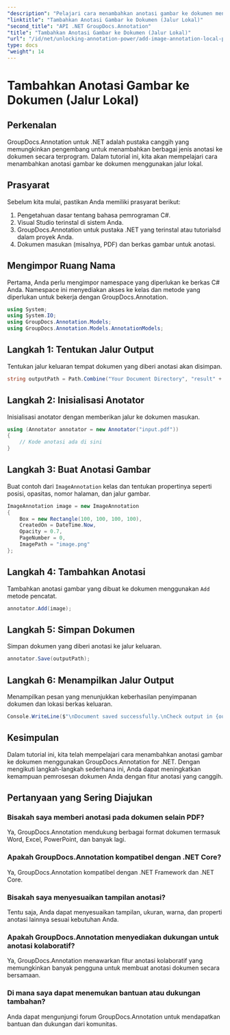 ```yaml
---
"description": "Pelajari cara menambahkan anotasi gambar ke dokumen menggunakan GroupDocs.Annotation for .NET. Tingkatkan kemampuan pemrosesan dokumen dengan mudah."
"linktitle": "Tambahkan Anotasi Gambar ke Dokumen (Jalur Lokal)"
"second_title": "API .NET GroupDocs.Annotation"
"title": "Tambahkan Anotasi Gambar ke Dokumen (Jalur Lokal)"
"url": "/id/net/unlocking-annotation-power/add-image-annotation-local-path/"
type: docs
"weight": 14
---
```


# Tambahkan Anotasi Gambar ke Dokumen (Jalur Lokal)

## Perkenalan
GroupDocs.Annotation untuk .NET adalah pustaka canggih yang memungkinkan pengembang untuk menambahkan berbagai jenis anotasi ke dokumen secara terprogram. Dalam tutorial ini, kita akan mempelajari cara menambahkan anotasi gambar ke dokumen menggunakan jalur lokal.
## Prasyarat
Sebelum kita mulai, pastikan Anda memiliki prasyarat berikut:
1. Pengetahuan dasar tentang bahasa pemrograman C#.
2. Visual Studio terinstal di sistem Anda.
3. GroupDocs.Annotation untuk pustaka .NET yang terinstal atau tutorialsd dalam proyek Anda.
4. Dokumen masukan (misalnya, PDF) dan berkas gambar untuk anotasi.
## Mengimpor Ruang Nama
Pertama, Anda perlu mengimpor namespace yang diperlukan ke berkas C# Anda. Namespace ini menyediakan akses ke kelas dan metode yang diperlukan untuk bekerja dengan GroupDocs.Annotation.
```csharp
using System;
using System.IO;
using GroupDocs.Annotation.Models;
using GroupDocs.Annotation.Models.AnnotationModels;
```

## Langkah 1: Tentukan Jalur Output
Tentukan jalur keluaran tempat dokumen yang diberi anotasi akan disimpan.
```csharp
string outputPath = Path.Combine("Your Document Directory", "result" + Path.GetExtension("input.pdf"));
```
## Langkah 2: Inisialisasi Anotator
Inisialisasi anotator dengan memberikan jalur ke dokumen masukan.
```csharp
using (Annotator annotator = new Annotator("input.pdf"))
{
    // Kode anotasi ada di sini
}
```
## Langkah 3: Buat Anotasi Gambar
Buat contoh dari `ImageAnnotation` kelas dan tentukan propertinya seperti posisi, opasitas, nomor halaman, dan jalur gambar.
```csharp
ImageAnnotation image = new ImageAnnotation
{
    Box = new Rectangle(100, 100, 100, 100),
    CreatedOn = DateTime.Now,
    Opacity = 0.7,
    PageNumber = 0,
    ImagePath = "image.png"
};
```
## Langkah 4: Tambahkan Anotasi
Tambahkan anotasi gambar yang dibuat ke dokumen menggunakan `Add` metode pencatat.
```csharp
annotator.Add(image);
```
## Langkah 5: Simpan Dokumen
Simpan dokumen yang diberi anotasi ke jalur keluaran.
```csharp
annotator.Save(outputPath);
```
## Langkah 6: Menampilkan Jalur Output
Menampilkan pesan yang menunjukkan keberhasilan penyimpanan dokumen dan lokasi berkas keluaran.
```csharp
Console.WriteLine($"\nDocument saved successfully.\nCheck output in {outputPath}.");
```

## Kesimpulan
Dalam tutorial ini, kita telah mempelajari cara menambahkan anotasi gambar ke dokumen menggunakan GroupDocs.Annotation for .NET. Dengan mengikuti langkah-langkah sederhana ini, Anda dapat meningkatkan kemampuan pemrosesan dokumen Anda dengan fitur anotasi yang canggih.
## Pertanyaan yang Sering Diajukan
### Bisakah saya memberi anotasi pada dokumen selain PDF?
Ya, GroupDocs.Annotation mendukung berbagai format dokumen termasuk Word, Excel, PowerPoint, dan banyak lagi.
### Apakah GroupDocs.Annotation kompatibel dengan .NET Core?
Ya, GroupDocs.Annotation kompatibel dengan .NET Framework dan .NET Core.
### Bisakah saya menyesuaikan tampilan anotasi?
Tentu saja, Anda dapat menyesuaikan tampilan, ukuran, warna, dan properti anotasi lainnya sesuai kebutuhan Anda.
### Apakah GroupDocs.Annotation menyediakan dukungan untuk anotasi kolaboratif?
Ya, GroupDocs.Annotation menawarkan fitur anotasi kolaboratif yang memungkinkan banyak pengguna untuk membuat anotasi dokumen secara bersamaan.
### Di mana saya dapat menemukan bantuan atau dukungan tambahan?
Anda dapat mengunjungi forum GroupDocs.Annotation untuk mendapatkan bantuan dan dukungan dari komunitas.